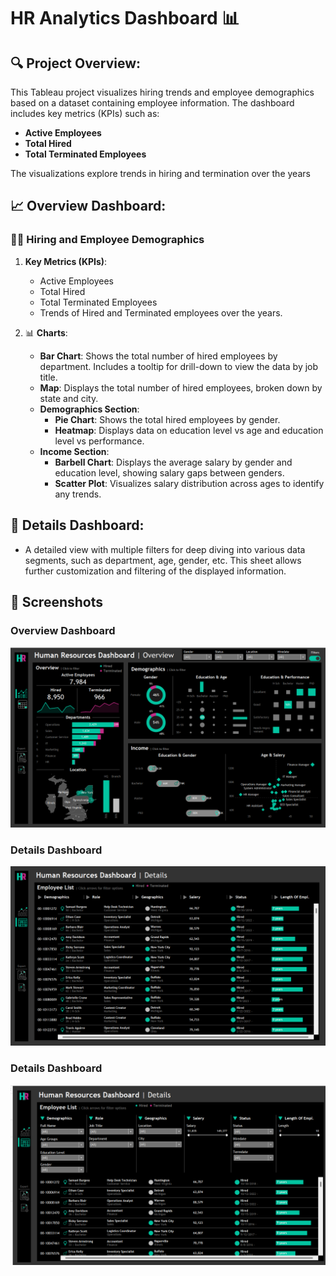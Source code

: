 # HR Analytics Dashboard 📊

## 🔍 Project Overview:
This Tableau project visualizes hiring trends and employee demographics based on a dataset containing employee information. The dashboard includes key metrics (KPIs) such as:
-  **Active Employees** 
-  **Total Hired** 
-  **Total Terminated Employees** 

The visualizations explore trends in hiring and termination over the years

## 📈 Overview Dashboard:

### 🧑‍💼 Hiring and Employee Demographics 
1. **Key Metrics (KPIs)**:
   -  Active Employees 
   -  Total Hired 
   -  Total Terminated Employees 
   -  Trends of Hired and Terminated employees over the years.

2. 📊 **Charts**:
   -  **Bar Chart**: Shows the total number of hired employees by department. Includes a tooltip for drill-down to view the data by job title.
   -  **Map**: Displays the total number of hired employees, broken down by state and city. 
   - **Demographics Section**:
     -  **Pie Chart**: Shows the total hired employees by gender. 
     -  **Heatmap**: Displays data on education level vs age and education level vs performance. 
   - **Income Section**:
     -  **Barbell Chart**: Displays the average salary by gender and education level, showing salary gaps between genders. 
     -  **Scatter Plot**: Visualizes salary distribution across ages to identify any trends. 

## 📝 Details Dashboard: 
- A detailed view with multiple filters for deep diving into various data segments, such as department, age, gender, etc. This sheet allows further customization and filtering of the displayed information.


## 📸 Screenshots  

###  Overview Dashboard  
![Overview](https://github.com/sofoq/Tableau_HR-Dashboard/blob/main/Overview.png)  

### Details Dashboard  
![Details](https://github.com/sofoq/Tableau_HR-Dashboard/blob/main/Details.png)  

### Details Dashboard  
![Details](https://github.com/sofoq/Tableau_HR-Dashboard/blob/main/Details_1.png)





